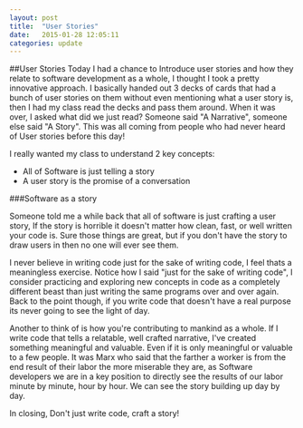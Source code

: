 ```yaml
---
layout: post
title:  "User Stories"
date:   2015-01-28 12:05:11
categories: update
---
```


##User Stories
Today I had a chance to Introduce user stories and how they relate to software development as a whole, I thought I took a pretty innovative approach. I basically handed out 3 decks of cards that had a bunch of user stories on them without even mentioning what a user story is, then I had my class read the decks and pass them around. When it was over, I asked what did we just read? Someone said "A Narrative", someone else said "A Story". This was all coming from people who had never heard of User stories before this day!

I really wanted my class to understand 2 key concepts:
 
*  All of Software is just telling a story
*  A user story is the promise of a conversation

###Software as a story

Someone told me a while back that all of software is just crafting a user story, If the story is horrible it doesn't matter how clean, fast, or well written your code is. Sure those things are great, but if you don't have the story to draw users in then no one will ever see them. 

I never believe in writing code just for the sake of writing code, I feel thats a meaningless exercise. Notice how I said "just for the sake of writing code", I consider practicing and exploring new concepts in code as a completely different beast than just writing the same programs over and over again.
Back to the point though, if you write code that doesn't have a real purpose its never going to see the light of day. 

Another to think of is how you're contributing to mankind as a whole. If I write code that tells a relatable, well crafted narrative, I've created something meaningful and valuable. Even if it is only meaningful or valuable to a few people. It was Marx who said that the farther a worker is from the end result of their labor the more miserable they are, as Software developers we are in a key position to directly see the results of our labor minute by minute, hour by hour. We can see the story building up day by day.

In closing, Don't just write code, craft a story!
